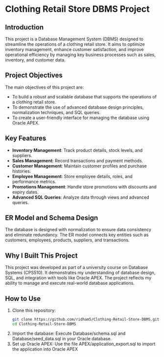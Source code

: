 # Clothing Retail Store DBMS Project

## Introduction
This project is a Database Management System (DBMS) designed to streamline the operations of a clothing retail store. It aims to optimize inventory management, enhance customer satisfaction, and improve operational efficiency by managing key business processes such as sales, inventory, and customer data.

## Project Objectives
The main objectives of this project are:
- To build a robust and scalable database that supports the operations of a clothing retail store.
- To demonstrate the use of advanced database design principles, normalization techniques, and SQL queries.
- To create a user-friendly interface for managing the database using Oracle APEX.

## Key Features
- **Inventory Management**: Track product details, stock levels, and suppliers.
- **Sales Management**: Record transactions and payment methods.
- **Customer Management**: Maintain customer profiles and purchase histories.
- **Employee Management**: Store employee details, roles, and performance metrics.
- **Promotions Management**: Handle store promotions with discounts and expiry dates.
- **Advanced SQL Queries**: Analyze data through views and advanced queries.

## ER Model and Schema Design
The database is designed with normalization to ensure data consistency and eliminate redundancy. The ER model connects key entities such as customers, employees, products, suppliers, and transactions. 

## Why I Built This Project
This project was developed as part of a university course on Database Systems (CPS510). It demonstrates my understanding of database design, SQL, and integration with tools like Oracle APEX. The project reflects my ability to manage and execute real-world database applications.

## How to Use
1. Clone this repository:
   ```bash
   git clone https://github.com/ridham5/Clothing-Retail-Store-DBMS.git
   cd Clothing-Retail-Store-DBMS
2. Import the database:
   Execute Database/schema.sql and Database/seed_data.sql in your Oracle database.
3. Set up Oracle APEX:
   Use the file APEX/application_export.sql to import the application into Oracle APEX
